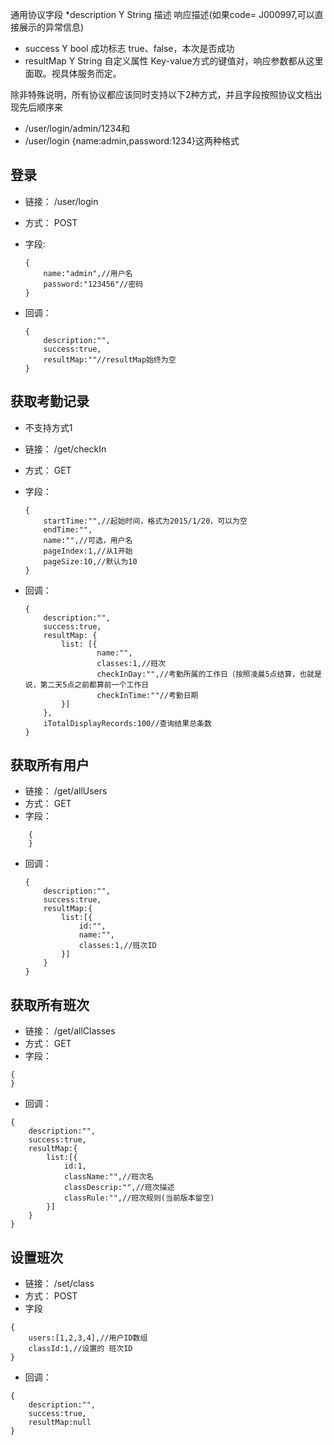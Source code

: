 通用协议字段
*description	Y	String	描述	响应描述(如果code= J000997,可以直接展示的异常信息)
* success	Y	bool	成功标志	true、false，本次是否成功
* resultMap	Y	String	自定义属性	Key-value方式的键值对，响应参数都从这里面取。视具体服务而定。

除非特殊说明，所有协议都应该同时支持以下2种方式，并且字段按照协议文档出现先后顺序来
* /user/login/admin/1234和
* /user/login {name:admin,password:1234}这两种格式

## 登录
* 链接： /user/login
* 方式： POST
* 字段: 
    ```
    {
        name:"admin",//用户名
        password:"123456"//密码
    }
    ```
    
* 回调：
    ```
    {
        description:"",
        success:true,
        resultMap:""//resultMap始终为空
    }
    ```
    
## 获取考勤记录
* 不支持方式1
* 链接： /get/checkIn
* 方式： GET
* 字段：
    ```
    {
        startTime:"",//起始时间，格式为2015/1/20，可以为空
        endTime:"",
        name:"",//可选，用户名
        pageIndex:1,//从1开始
        pageSize:10,//默认为10
    }
    ```
    
* 回调：
    ```
    {
        description:"",
        success:true,
        resultMap: {
            list: [{
                    name:"",
                    classes:1,//班次
                    checkInDay:"",//考勤所属的工作日（按照凌晨5点结算，也就是说，第二天5点之前都算前一个工作日
                    checkInTime:""//考勤日期 
            }]
        },
        iTotalDisplayRecords:100//查询结果总条数
    }
    ```
    
## 获取所有用户
* 链接： /get/allUsers
* 方式： GET
* 字段：
```
    {    
    }
```
* 回调：
    ```
    {
        description:"",
        success:true,
        resultMap:{
            list:[{
                id:"",
                name:"",
                classes:1,//班次ID
            }]
        }
    }
    ```

## 获取所有班次
* 链接： /get/allClasses
* 方式： GET
* 字段：
```
{
}
```
* 回调：
```
{
    description:"",
    success:true,
    resultMap:{
        list:[{
            id:1,
            className:"",//班次名
            classDescrip:"",//班次描述
            classRule:"",//班次规则(当前版本留空)
        }]
    }
}
```

## 设置班次
* 链接： /set/class
* 方式： POST
* 字段
```
{
    users:[1,2,3,4],//用户ID数组
    classId:1,//设置的 班次ID
}
```
* 回调：
```
{
    description:"",
    success:true,
    resultMap:null
}
```


